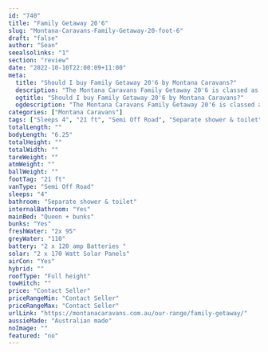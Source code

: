 ```yaml
---
id: "740"
title: "Family Getaway 20'6"
slug: "Montana-Caravans-Family-Getaway-20-foot-6"
draft: "false"
author: "Sean"
seealsolinks: "1"
section: "review"
date: "2022-10-10T22:00:09+11:00"
meta:
  title: "Should I buy Family Getaway 20'6 by Montana Caravans?"
  description: "The Montana Caravans Family Getaway 20'6 is classed as Semi Off Road, and sleeps 4 people. It is Australian made and comes in at 21 ft. It generally has Separate shower & toilet."
  ogtitle: "Should I buy Family Getaway 20'6 by Montana Caravans?"
  ogdescription: "The Montana Caravans Family Getaway 20'6 is classed as Semi Off Road, and sleeps 4 people. It is Australian made and comes in at 21 ft. It generally has Separate shower & toilet."
categories: ["Montana Caravans"]
tags: ["Sleeps 4", "21 ft", "Semi Off Road", "Separate shower & toilet", "Full height", "Price Unknown", "Australian made"]
totalLength: ""
bodyLength: "6.25"
totalHeight: ""
totalWidth: ""
tareWeight: ""
atmWeight: ""
ballWeight: ""
footTag: "21 ft"
vanType: "Semi Off Road"
sleeps: "4"
bathroom: "Separate shower & toilet"
internalBathroom: "Yes"
mainBed: "Queen + bunks"
bunks: "Yes"
freshWater: "2x 95"
greyWater: "110"
battery: "2 x 120 amp Batteries "
solar: "2 x 170 Watt Solar Panels"
airCon: "Yes"
hybrid: ""
roofType: "Full height"
towHitch: ""
price: "Contact Seller"
priceRangeMin: "Contact Seller"
priceRangeMax: "Contact Seller"
urlLink: "https://montanacaravans.com.au/our-range/family-getaway/"
aussieMade: "Australian made"
noImage: ""
featured: "no"
---
```

